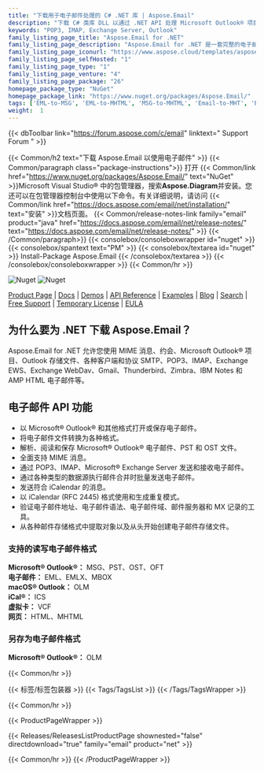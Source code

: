 ```yaml
---
title: "下载用于电子邮件处理的 C# .NET 库 | Aspose.Email"
description: "下载 C# 类库 DLL 以通过 .NET API 处理 Microsoft Outlook® 项目、存储文件、SMTP、POP3、IMAP、Exchange EWS、WebDav、Gmail、AMP HTML 电子邮件。"
keywords: "POP3, IMAP, Exchange Server, Outlook"
family_listing_page_title: "Aspose.Email for .NET"
family_listing_page_description: "Aspose.Email for .NET 是一套完整的电子邮件处理 API，可与 .NET Framework、.NET Core 和 Xamarin 平台一起使用，使您能够构建跨平台应用程序，能够创建、操作、转换和传输电子邮件，而无需使用 Microsoft Outlook。"
family_listing_page_iconurl: "https://www.aspose.cloud/templates/aspose/App_Themes/V3/images/email/272x272/aspose_email-for-net-min.png"
family_listing_page_selfHosted: "1"
family_listing_page_type: "1"
family_listing_page_venture: "4"
family_listing_page_package: "26"
homepage_package_type: "NuGet"
homepage_package_link: "https://www.nuget.org/packages/Aspose.Email/"
tags: ['EML-to-MSG', 'EML-to-MHTML', 'MSG-to-MHTML', 'Email-to-MHT', 'Email-toEML', 'Email-to-HTML', 'Email-to-OFT']
weight:  1
---
```


{{< dbToolbar link="https://forum.aspose.com/c/email" linktext=" Support Forum " >}}

{{< Common/h2 text="下载 Aspose.Email 以使用电子邮件"  >}}
{{< Common/paragraph class="package-instructions">}}
打开
{{< Common/link href="https://www.nuget.org/packages/Aspose.Email/" text="NuGet"  >}}Microsoft Visual Studio® 中的包管理器，搜索<b>Aspose.Diagram</b>并安装。您还可以在包管理器控制台中使用以下命令。有关详细说明，请访问
{{< Common/link href="https://docs.aspose.com/email/net/installation/" text="安装"  >}}文档页面。
{{< Common/release-notes-link family="email" product="java" href="https://docs.aspose.com/email/net/release-notes/" text="https://docs.aspose.com/email/net/release-notes/"  >}}
{{< /Common/paragraph>}}
{{< consolebox/consoleboxwrapper id="nuget" >}}
       {{< consolebox/spantext text="PM" >}}
       {{< consolebox/textarea id="nuget" >}} Install-Package Aspose.Email {{< /consolebox/textarea >}}
{{< /consolebox/consoleboxwrapper >}}
{{< Common/hr >}}

![Nuget](https://img.shields.io/nuget/v/Aspose.Email) ![Nuget](https://img.shields.io/nuget/dt/Aspose.Email?label=nuget%20downloads)

[Product Page](https://products.aspose.com/email/net/) | [Docs](https://docs.aspose.com/email/net/) | [Demos](https://products.aspose.app/email/family) | [API Reference](https://apireference.aspose.com/email/net/) | [Examples](https://github.com/aspose-email/Aspose.Email-for-.NET/tree/master/Examples) | [Blog](https://blog.aspose.com/category/email/) | [Search](https://search.aspose.com/) | [Free Support](https://forum.aspose.com/c/email) | [Temporary License](https://purchase.aspose.com/temporary-license) | [EULA](https://about.aspose.com/legal/eula/)

## 为什么要为 .NET 下载 Aspose.Email？

Aspose.Email for .NET 允许您使用 MIME 消息、约会、Microsoft Outlook® 项目、Outlook 存储文件、各种客户端和协议 SMTP、POP3、IMAP、Exchange EWS、Exchange WebDav、Gmail、Thunderbird、Zimbra、IBM Notes 和AMP HTML 电子邮件等。

## 电子邮件 API 功能

- 以 Microsoft® Outlook® 和其他格式打开或保存电子邮件。
- 将电子邮件文件转换为各种格式。
- 解析、阅读和保存 Microsoft® Outlook® 电子邮件、PST 和 OST 文件。
- 全面支持 MIME 消息。
- 通过 POP3、IMAP、Microsoft® Exchange Server 发送和接收电子邮件。
- 通过各种类型的数据源执行邮件合并时批量发送电子邮件。
- 发送符合 iCalendar 的消息。
- 以 iCalendar (RFC 2445) 格式使用和生成重复模式。
- 验证电子邮件地址、电子邮件语法、电子邮件域、邮件服务器和 MX 记录的工具。
- 从各种邮件存储格式中提取对象以及从头开始创建电子邮件存储文件。

### 支持的读写电子邮件格式

**Microsoft® Outlook®：** MSG、PST、OST、OFT\
**电子邮件：** EML、EMLX、MBOX\
**macOS® Outlook：** OLM\
**iCal®：** ICS\
**虚拟卡：** VCF\
**网页：** HTML、MHTML

### 另存为电子邮件格式

**Microsoft® Outlook®：** OLM

{{< Common/hr >}}

{{< 标签/标签包装器 >}}
 {{< Tags/TagsList >}}
{{< /Tags/TagsWrapper >}}

{{< Common/hr >}}

{{< ProductPageWrapper >}}
<!-- ReleasesListProductPage-->
   {{< Releases/ReleasesListProductPage shownested="false"  directdownload="true" family="email" product="net" >}}
<!-- /ReleasesListProductPage-->
{{< Common/hr >}}
{{< /ProductPageWrapper >}}

